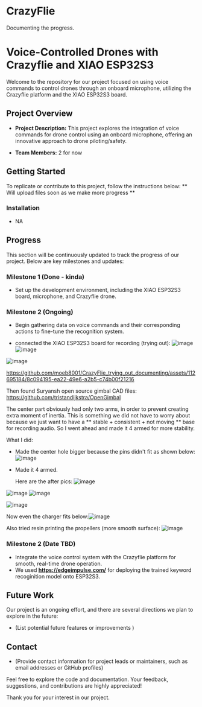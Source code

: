 # CrazyFlie
Documenting the progress.

# Voice-Controlled Drones with Crazyflie and XIAO ESP32S3

Welcome to the repository for our project focused on using voice commands to control drones through an onboard microphone, utilizing the Crazyflie platform and the XIAO ESP32S3 board.

## Project Overview

- **Project Description:** This project explores the integration of voice commands for drone control using an onboard microphone, offering an innovative approach to drone piloting/safety.

- **Team Members:** 2 for now

## Getting Started

To replicate or contribute to this project, follow the instructions below:
 ** Will upload files soon as we make more progress **



### Installation

- NA


## Progress

This section will be continuously updated to track the progress of our project. Below are key milestones and updates:

### Milestone 1 (Done - kinda)

- Set up the development environment, including the XIAO ESP32S3 board, microphone, and Crazyflie drone.

 

### Milestone 2 (Ongoing)

- Begin gathering data on voice commands and their corresponding actions to fine-tune the recognition system.

- connected the XIAO ESP32S3 board for recording (trying out):
![image](https://github.com/moeb8001/CrazyFlie_trying_out_documenting/assets/112695184/a59fde60-ebc9-4d8f-8801-0f8f483d0bca)
![image](https://github.com/moeb8001/CrazyFlie_trying_out_documenting/assets/112695184/44dbefdb-9e26-4da4-a5e4-89b0b8611428)



![image](https://github.com/moeb8001/CrazyFlie_trying_out_documenting/assets/112695184/2e97b161-9a2e-430a-be3c-7ee687bf6502)


https://github.com/moeb8001/CrazyFlie_trying_out_documenting/assets/112695184/8c094195-ea22-49e6-a2b5-c74b00f21216



Then found Suryansh open source gimbal CAD files: https://github.com/tristandijkstra/OpenGimbal

The center part obviously had only two arms, in order to prevent creating extra moment of inertia. This is something we did not have to worry about because we just want to have a ** stable + consistent + not moving ** base for recording audio. So I went ahead and made it 4 armed for more stability. 

What I did:
- Made the center hole bigger because the pins didn't fit as shown below:
  ![image](https://github.com/moeb8001/CrazyFlie_trying_out_documenting/assets/112695184/9f212b08-3437-4581-8369-61fcd9fcd6d6)

- Made it 4 armed.

  Here are the after pics:
  ![image](https://github.com/moeb8001/CrazyFlie_trying_out_documenting/assets/112695184/95967fae-9cdc-403b-8852-b1f8988515f7)

![image](https://github.com/moeb8001/CrazyFlie_trying_out_documenting/assets/112695184/aebe1011-f102-497f-8fda-d8b6f4c99850)
![image](https://github.com/moeb8001/CrazyFlie_trying_out_documenting/assets/112695184/f36469e9-d113-40ec-bdc3-58685ecf9b83)

![image](https://github.com/moeb8001/CrazyFlie_trying_out_documenting/assets/112695184/3a7ee511-7f85-4b6f-9ade-bc0c9ca276c1)


  Now even the charger fits below:![image](https://github.com/moeb8001/CrazyFlie_trying_out_documenting/assets/112695184/4ccfcf03-45f1-4857-a08b-a3644dc2571a)




Also tried resin printing the propellers (more smooth surface):
![image](https://github.com/moeb8001/CrazyFlie_trying_out_documenting/assets/112695184/e7147355-4f5f-42f5-b78d-58fddcd50860)




### Milestone 2 (Date TBD)

- Integrate the voice control system with the Crazyflie platform for smooth, real-time drone operation.
- We used **https://edgeimpulse.com/** for deploying the trained keyword recoginition model onto ESP32S3.

## Future Work

Our project is an ongoing effort, and there are several directions we plan to explore in the future:

- (List potential future features or improvements )


## Contact

- (Provide contact information for project leads or maintainers, such as email addresses or GitHub profiles)

Feel free to explore the code and documentation. Your feedback, suggestions, and contributions are highly appreciated!

Thank you for your interest in our project.
